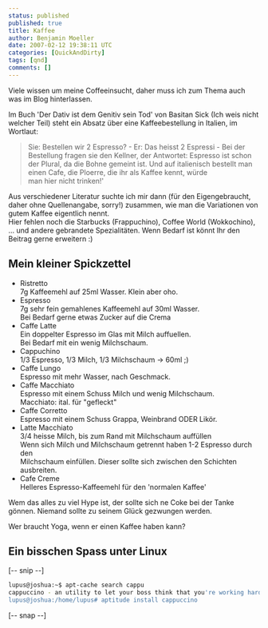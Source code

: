 ```yaml
---
status: published
published: true
title: Kaffee
author: Benjamin Moeller
date: 2007-02-12 19:38:11 UTC
categories: [QuickAndDirty]
tags: [qnd]
comments: []
---
```

Viele wissen um meine Coffeeinsucht, daher muss ich zum Thema auch was im Blog hinterlassen.

Im Buch 'Der Dativ ist dem Genitiv sein Tod' von Basitan Sick (Ich weis nicht welcher Teil) steht ein Absatz über eine Kaffeebestellung in Italien, im Wortlaut:  

> Sie: Bestellen wir 2 Espresso? - Er: Das heisst 2 Espressi - Bei der Bestellung fragen
> sie den Kellner, der Antwortet: Espresso ist schon der Plural, da die Bohne gemeint ist. 
> Und auf italienisch bestellt man einen Cafe, die Ploerre, die ihr als Kaffee kennt, würde  
> man hier nicht trinken!'  

Aus verschiedener Literatur suchte ich mir dann (für den Eigengebraucht, daher ohne Quellenangabe, sorry!) zusammen, wie man die Variationen von gutem Kaffee eigentlich nennt.  
Hier fehlen noch die Starbucks (Frappuchino), Coffee World (Wokkochino), ... und andere gebrandete Spezialitäten. Wenn Bedarf ist könnt Ihr den Beitrag gerne erweitern :)

## Mein kleiner Spickzettel
* Ristretto  
    7g Kaffeemehl auf 25ml Wasser. Klein aber oho.  
* Espresso  
    7g sehr fein gemahlenes Kaffeemehl auf 30ml Wasser.  
    Bei Bedarf gerne etwas Zucker auf die Crema  
* Caffe Latte  
    Ein doppelter Espresso im Glas mit Milch auffuellen.  
    Bei Bedarf mit ein wenig Milchschaum.  
* Cappuchino  
    1/3 Espresso, 1/3 Milch, 1/3 Milchschaum -> 60ml ;)  
* Caffe Lungo  
    Espresso mit mehr Wasser, nach Geschmack.  
* Caffe Macchiato  
    Espresso mit einem Schuss Milch und wenig Milchschaum.  
    Macchiato: ital. für "gefleckt"  
* Caffe Corretto  
    Espresso mit einem Schuss Grappa, Weinbrand ODER Likör.  
* Latte Macchiato  
    3/4 heisse Milch, bis zum Rand mit Milchschaum auffüllen  
    Wenn sich Milch und Milchschaum getrennt haben 1-2 Espresso durch den  
    Milchschaum einfüllen. Dieser sollte sich zwischen den Schichten ausbreiten.  
* Cafe Creme  
    Helleres Espresso-Kaffeemehl für den 'normalen Kaffee'  


Wem das alles zu viel Hype ist, der sollte sich ne Coke bei der Tanke gönnen. Niemand sollte zu seinem Glück gezwungen werden.

Wer braucht Yoga, wenn er einen Kaffee haben kann?

## Ein bisschen Spass unter Linux  
[-- snip --]  
```bash
lupus@joshua:~$ apt-cache search cappu  
cappuccino - an utility to let your boss think that you're working hard  
lupus@joshua:/home/lupus# aptitude install cappuccino
```  
[-- snap --]

